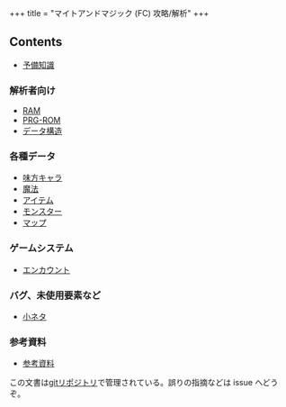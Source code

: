+++
title = "マイトアンドマジック (FC) 攻略/解析"
+++

## Contents

* [予備知識](@/prepare/_index.md)

### 解析者向け

* [RAM](@/ram/_index.md)
* [PRG-ROM](@/prg/_index.md)
* [データ構造](@/data-structure/_index.md)

### 各種データ

* [味方キャラ](@/hero/_index.md)
* [魔法](@/spell/_index.md)
* [アイテム](@/item/_index.md)
* [モンスター](@/monster/_index.md)
* [マップ](@/map/_index.md)

### ゲームシステム

* [エンカウント](@/encounter/_index.md)

### バグ、未使用要素など

* [小ネタ](@/tips/_index.md)

### 参考資料

* [参考資料](@/reference/_index.md)

この文書は[gitリポジトリ](https://github.com/taotao54321/MightAndMagicJResource)で管理されている。誤りの指摘などは issue へどうぞ。
